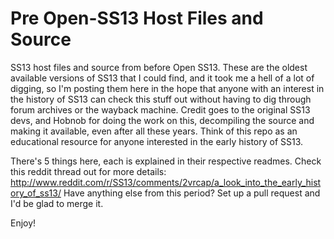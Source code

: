 # Pre Open-SS13 Host Files and Source
SS13 host files and source from before Open SS13. These are the oldest available versions of SS13 that I could find, and it took me a hell of a lot of digging, so I'm posting them here in the hope that anyone with an interest in the history of SS13 can check this stuff out without having to dig through forum archives or the wayback machine. Credit goes to the original SS13 devs, and Hobnob for doing the work on this, decompiling the source and making it available, even after all these years. Think of this repo as an educational resource for anyone interested in the early history of SS13.

There's 5 things here, each is explained in their respective readmes. Check this reddit thread out for more details: http://www.reddit.com/r/SS13/comments/2vrcap/a_look_into_the_early_history_of_ss13/ 
Have anything else from this period? Set up a pull request and I'd be glad to merge it.

Enjoy!
